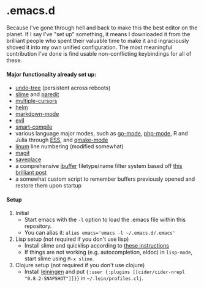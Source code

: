 .emacs.d
============

Because I've gone through hell and back to make this the best editor on the planet. If I say I've "set up" something, it means I downloaded it from the brilliant people who spent their valuable time to make it and ingraciously shoved it into my own unified configuration. The most meaningful contribution I've done is find usable non-conflicting keybindings for all of these.

#### Major functionality already set up:

* [undo-tree](http://www.emacswiki.org/emacs/UndoTree) (persistent across reboots)
* [slime](http://common-lisp.net/project/slime/) and [paredit](http://www.emacswiki.org/emacs/ParEdit)
* [multiple-cursors](https://github.com/magnars/multiple-cursors.el)
* [helm](https://github.com/emacs-helm/helm)
* [markdown-mode](http://jblevins.org/projects/markdown-mode/)
* [evil](https://gitorious.org/evil/pages/Home)
* [smart-compile](http://www.emacswiki.org/emacs/SmartCompile)
* various language major modes, such as [go-mode](http://golang.org/misc/emacs/go-mode.el), [php-mode](http://sourceforge.net/projects/php-mode/), R and Julia through [ESS](http://ess.r-project.org/), and [qmake-mode](https://code.google.com/p/qmake-mode/source/browse/qmake.el)
* [linum](http://www.logic.at/prolog/linum/linum.html) line numbering (modified somewhat)
* [magit](https://github.com/magit/magit)
* [saveplace](http://www.emacswiki.org/emacs/SavePlace)
* a comprehensive [ibuffer](http://www.emacswiki.org/emacs/IbufferMode) filetype/name filter system based off [this brilliant post](http://martinowen.net/blog/2010/02/03/tips-for-emacs-ibuffer.html)
* a somewhat custom script to remember buffers previously opened and restore them upon startup

#### Setup

1. Initial
	* Start emacs with the ```-l``` option to load the .emacs file within this repository.
	* You can alias it: ```alias emacs='emacs -l ~/.emacs.d/.emacs'```
2. Lisp setup (not required if you don't use lisp)
	* Install slime and quicklisp according to [these instructions](http://www.mohiji.org/2011/01/31/modern-common-lisp-on-linux/)
	* If things are not working (e.g. autocompletion, eldoc) in ```lisp-mode```, start slime using ```M-x slime```.
3. Clojure setup (not required if you don't use clojure)
    * Install [leiningen](http://leiningen.org/) and put ```{:user {:plugins [[cider/cider-nrepl "0.8.2-SNAPSHOT"]]}}``` in `~/.lein/profiles.clj`.
